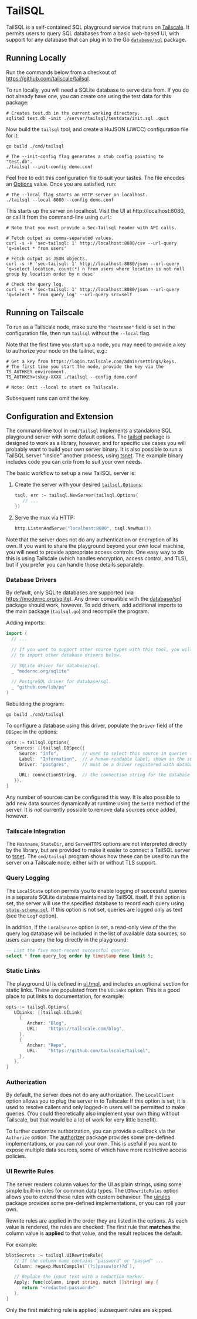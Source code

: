 # TailSQL

TailSQL is a self-contained SQL playground service that runs on [Tailscale](https://tailscale.com).
It permits users to query SQL databases from a basic web-based UI, with support for any database
that can plug in to the Go [`database/sql`](https://godoc.org/database/sql) package.

## Running Locally

Run the commands below from a checkout of https://github.com/tailscale/tailsql.

To run locally, you will need a SQLite database to serve data from. If you do
not already have one, you can create one using the test data for this package:

```shell
# Creates test.db in the current working directory.
sqlite3 test.db -init ./server/tailsql/testdata/init.sql .quit
```

Now build the `tailsql` tool, and create a HuJSON (JWCC) configuration file for it:

```shell
go build ./cmd/tailsql

# The --init-config flag generates a stub config pointing to "test.db".
./tailsql --init-config demo.conf
```

Feel free to edit this configuration file to suit your tastes. The file encodes
an [Options](./server/tailsql/options.go#L27) value. Once you are satisfied, run:

```shell
# The --local flag starts an HTTP server on localhost.
./tailsql --local 8080 --config demo.conf
```

This starts up the server on localhost. Visit the UI at http://localhost:8080,
or call it from the command-line using `curl`:

```shell
# Note that you must provide a Sec-Tailsql header with API calls.

# Fetch output as comma-separated values.
curl -s -H 'sec-tailsql: 1' http://localhost:8080/csv --url-query 'q=select * from users'

# Fetch output as JSON objects.
curl -s -H 'sec-tailsql: 1' http://localhost:8080/json --url-query 'q=select location, count(*) n from users where location is not null group by location order by n desc'

# Check the query log.
curl -s -H 'sec-tailsql: 1' http://localhost:8080/json --url-query 'q=select * from query_log' --url-query src=self
```

## Running on Tailscale

To run as a Tailscale node, make sure the `"hostname"` field is set in the
configuration file, then run `tailsql` without the `--local` flag.

Note that the first time you start up a node, you may need to provide a key to
authorize your node on the tailnet, e.g.:

```shell
# Get a key from https://login.tailscale.com/admin/settings/keys.
# The first time you start the node, provide the key via the TS_AUTHKEY environment.
TS_AUTHKEY=tskey-XXXX ./tailsql --config demo.conf

# Note: Omit --local to start on Tailscale.
```

Subsequent runs can omit the key.

## Configuration and Extension

The command-line tool in `cmd/tailsql` implements a standalone SQL playground server with some default options. The [tailsql][tailsql] package is designed to work as a library, however, and for specific use cases you will probably want to build your own server binary. It is also possible to run a TailSQL server "inside" another process, using [tsnet][tsnet]. The example binary includes code you can crib from to suit your own needs.

The basic workflow to set up a new TailSQL server is:

1. Create the server with your desired [`tailsql.Options`][options]:

    ```go
    tsql, err := tailsql.NewServer(tailsql.Options{
       // ...
    })
    ```

2. Serve the mux via HTTP:

    ```go
    http.ListenAndServe("localhost:8080", tsql.NewMux())
    ```

Note that the server does not do any authentication or encryption of its own. If you want to share the playground beyond your own local machine, you will need to provide appropriate access controls. One easy way to do this is using Tailscale (which handles encryption, access control, and TLS), but if you prefer you can handle those details separately.

### Database Drivers

By default, only SQLite databases are supported (via https://modernc.org/sqlite). Any driver compatible with the [database/sql][dbsql] package should work, however. To add drivers, add additional imports to the main package (`tailsql.go`) and recompile the program.

Adding imports:

```go
import (
  // ...

  // If you want to support other source types with this tool, you will need
  // to import other database drivers below.

  // SQLite driver for database/sql.
  _ "modernc.org/sqlite"

  // PostgreSQL driver for database/sql.
  _ "github.com/lib/pq"
)
```

Rebuilding the program:

```shell
go build ./cmd/tailsql
```

To configure a database using this driver, populate the `Driver` field of the `DBSpec` in the options:

```go
opts := tailsql.Options{
   Sources: []tailsql.DBSpec{{
     Source: "info",         // used to select this source in queries (src=info)
     Label:  "Information",  // a human-readable label, shown in the source picker
     Driver: "postgres",     // must be a driver registered with database/sql

     URL: connectionString,  // the connection string for the database
   }},
}
```

Any number of sources can be configured this way. It is also possible to add new data sources dynamically at runtime using the `SetDB` method of the server. It is _not_ currently possible to remove data sources once added, however.

### Tailscale Integration

The `Hostname`, `StateDir`, and `ServeHTTPS` options are not interpreted directly by the library, but are provided to make it easier to connect a TailSQL server to [tsnet][tsnet]. The `cmd/tailsql` program shows how these can be used to run the server on a Tailscale node, either with or without TLS support.

### Query Logging

The `LocalState` option permits you to enable logging of successful queries in a separate SQLite database maintained by TailSQL itself. If  this option is set, the server will use the specified database to record each query using [`state-schema.sql`][stschema]. If this option is not set, queries are logged only as text (see the `Logf` option).

In addition, if the `LocalSource` option is set, a read-only view of the the query log database will be included in the list of available data sources, so users can query the log directly in the playground:

```sql
-- List the five most-recent successful queries.
select * from query_log order by timestamp desc limit 5;
```

### Static Links

The playground UI is defined in [ui.tmpl][uitmpl], and includes an optional section for static links. These are populated from the `UILinks` option. This is a good place to put links to documentation, for example:

```go
opts := tailsql.Options{
   UILinks: []tailsql.UILink{
     {
        Anchor: "Blog",
        URL:    "https://tailscale.com/blog",
     },
     {
        Anchor: "Repo",
        URL:    "https://github.com/tailscale/tailsql",
     },
   },
}
```

### Authorization

By default, the server does not do any authorization. The `LocalClient` option allows you to plug the server in to Tailscale: If this option is set, it is used to resolve callers and only logged-in users will be permitted to make queries. (You could theoretically also implement your own thing without Tailscale, but that would be a lot of work for very little benefit).

To further customize authorization, you can provide a callback via the `Authorize` option. The [authorizer][authz] package provides some pre-defined implementations, or you can roll your own. This is useful if you want to expose multiple data sources, some of which have more restrictive access policies.

### UI Rewrite Rules

The server renders column values for the UI as plain strings, using some simple built-in rules for common data types. The `UIRewriteRules` option allows you to extend these rules with custom behaviour. The [uirules][uirules] package provides some pre-defined implementations, or you can roll your own.

Rewrite rules are applied in the order they are listed in the options. As each value is rendered, the rules are checked: The first rule that **matches** the column value is **applied** to that value, and the result replaces the default.

For example:

```go
blotSecrets := tailsql.UIRewriteRule{
   // If the column name contains "password" or "passwd" ...
   Column: regexp.MustCompile(`(?i)passw(or)?d`),

   // Replace the input text with a redaction marker.
   Apply: func(column, input string, match []string) any {
      return "<redacted-password>"
   },
}
```

Only the first matching rule is applied; subsequent rules are skipped.


<!-- references -->
[authz]: https://godoc.org/github.com/tailscale/tailsql/authorizer
[dbsql]: https://godoc.org/database/sql
[options]: https://godoc.org/github.com/tailscale/tailsql/server/tailsql#Options
[stschema]: ./server/tailsql/state-schema.sql
[tailsql]: https://godoc.org/github.com/tailscale/tailsql/server/tailsql
[tsnet]: https://godoc.org/tailscale.com/tsnet
[uirules]: https://godoc.org/github.com/tailscale/tailsql/uirules
[uitmpl]: ./server/tailsql/ui.tmpl
